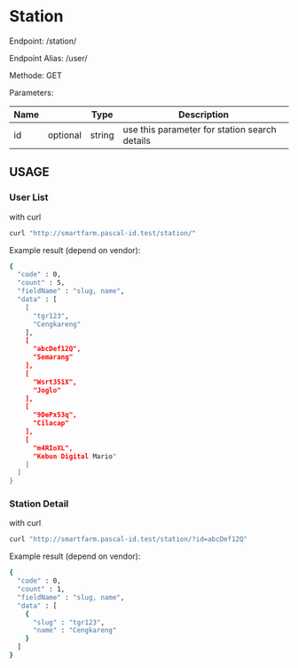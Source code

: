 # Station


Endpoint: /station/

Endpoint Alias: /user/


Methode: GET

Parameters:

| Name  |   | Type  |  Description |
|---|---|---|---|
| id | optional | string  | use this parameter for station search details |



## USAGE


### User List

with curl


```bash
curl "http://smartfarm.pascal-id.test/station/"

```

Example result (depend on vendor):

```bash
{
  "code" : 0,
  "count" : 5,
  "fieldName" : "slug, name",
  "data" : [
    [
      "tgr123",
      "Cengkareng"
    ],
    [
      "abcDef12Q",
      "Semarang"
    ],
    [
      "Wsrt351X",
      "Joglo"
    ],
    [
      "9DePx53q",
      "Cilacap"
    ],
    [
      "m4RIoXL",
      "Kebun Digital Mario"
    ]
  ]
}

```


### Station Detail

with curl


```bash
curl "http://smartfarm.pascal-id.test/station/?id=abcDef12Q"

```

Example result (depend on vendor):

```bash
{
  "code" : 0,
  "count" : 1,
  "fieldName" : "slug, name",
  "data" : [
    {
      "slug" : "tgr123",
      "name" : "Cengkareng"
    }
  ]
}
```
